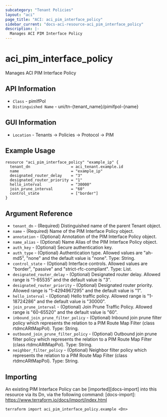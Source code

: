 ```yaml
---
subcategory: "Tenant Policies"
layout: "aci"
page_title: "ACI: aci_pim_interface_policy"
sidebar_current: "docs-aci-resource-aci_pim_interface_policy"
description: |-
  Manages ACI PIM Interface Policy
---
```


# aci_pim_interface_policy #

Manages ACI PIM Interface Policy

## API Information ##

* `Class` - pimIfPol
* `Distinguished Name` - uni/tn-{tenant_name}/pimifpol-{name}

## GUI Information ##

* `Location` - Tenants -> Policies -> Protocol -> PIM

## Example Usage ##

```hcl
resource "aci_pim_interface_policy" "example_ip" {
  tenant_dn                  = aci_tenant.example.id
  name                       = "example_ip"
  designated_router_delay    = "3"
  designated_router_priority = "1"
  hello_interval             = "30000"
  join_prune_interval        = "60"
  control_state              = ["border"]
}
```

## Argument Reference ##

* `tenant_dn` - (Required) Distinguished name of the parent Tenant object.
* `name` - (Required) Name of the PIM Interface Policy object.
* `annotation` - (Optional) Annotation of the PIM Interface Policy object.
* `name_alias` - (Optional) Name Alias of the PIM Interface Policy object.
* `auth_key` - (Optional) Secure authentication key.
* `auth_type` - (Optional) Authentication type. Allowed values are "ah-md5", "none" and the default value is "none". Type: String.
* `control_state` - (Optional) Interface controls. Allowed values are "border", "passive" and "strict-rfc-compliant". Type: List.
* `designated_router_delay` - (Optional) Designated router delay. Allowed range is "1-65535" and the default value is "3".
* `designated_router_priority` - (Optional) Designated router priority. Allowed range is "1-4294967295" and the default value is "1".
* `hello_interval` - (Optional) Hello traffic policy. Allowed range is "1-18724286" and the default value is "30000".
* `join_prune_interval` - (Optional) Join Prune Traffic Policy. Allowed range is "60-65520" and the default value is "60".
* `inbound_join_prune_filter_policy` - (Optional) Inbound join prune filter policy which represents the relation to a PIM Route Map Filter (class rtdmcARtMapPol). Type: String.
* `outbound_join_prune_filter_policy` - (Optional) Outbound join prune filter policy which represents the relation to a PIM Route Map Filter (class rtdmcARtMapPol). Type: String.
* `neighbor_filter_policy` - (Optional) Neighbor filter policy which represents the relation to a PIM Route Map Filter (class rtdmcARtMapPol). Type: String.

## Importing ##

An existing PIM Interface Policy can be [imported][docs-import] into this resource via its Dn, via the following command:
[docs-import]: https://www.terraform.io/docs/import/index.html

```
terraform import aci_pim_interface_policy.example <Dn>
```